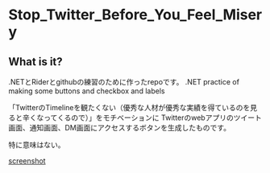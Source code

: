 # Stop_Twitter_Before_You_Feel_Misery
## What is it?
.NETとRiderとgithubの練習のために作ったrepoです。
.NET practice of making some buttons and checkbox and labels

「TwitterのTimelineを観たくない（優秀な人材が優秀な実績を得ているのを見ると辛くなってくるので）」をモチベーションに
Twitterのwebアプリのツイート画面、通知画面、DM画面にアクセスするボタンを生成したものです。

特に意味はない。

[screenshot](https://github.com/Hirai0827/Stop_Twitter_Before_You_Feel_Misery/blob/master/%E3%82%AD%E3%83%A3%E3%83%97%E3%83%81%E3%83%A3488.PNG)
